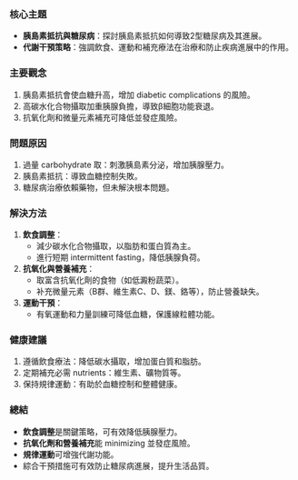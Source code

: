 ### 核心主題
- **胰島素抵抗與糖尿病**：探討胰島素抵抗如何導致2型糖尿病及其進展。
- **代謝干預策略**：強調飲食、運動和補充療法在治療和防止疾病進展中的作用。

### 主要觀念
1. 胰島素抵抗會使血糖升高，增加 diabetic complications 的風險。
2. 高碳水化合物攝取加重胰腺負擔，導致β細胞功能衰退。
3. 抗氧化劑和微量元素補充可降低並發症風險。

### 問題原因
1. 過量 carbohydrate 取：刺激胰島素分泌，增加胰腺壓力。
2. 胰島素抵抗：導致血糖控制失敗。
3. 糖尿病治療依賴藥物，但未解決根本問題。

### 解決方法
1. **飲食調整**：
   - 減少碳水化合物攝取，以脂肪和蛋白質為主。
   - 進行短期 intermittent fasting，降低胰腺負荷。
2. **抗氧化與營養補充**：
   - 取富含抗氧化劑的食物（如低澱粉蔬菜）。
   - 补充微量元素（B群、維生素C、D、鎂、鉻等），防止營養缺失。
3. **運動干預**：
   - 有氧運動和力量訓練可降低血糖，保護線粒體功能。

### 健康建議
1. 遵循飲食療法：降低碳水攝取，增加蛋白質和脂肪。
2. 定期補充必需 nutrients：維生素、礦物質等。
3. 保持規律運動：有助於血糖控制和整體健康。

### 總結
- **飲食調整**是關鍵策略，可有效降低胰腺壓力。
- **抗氧化劑和營養補充**能	minimizing	並發症風險。
- **規律運動**可增強代謝功能。	
- 綜合干預措施可有效防止糖尿病進展，提升生活品質。